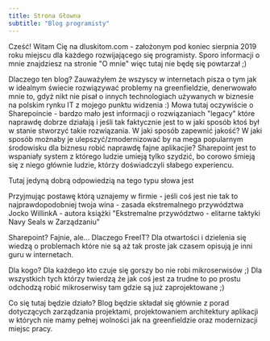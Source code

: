 ```yaml
---
title: Strona Głowna
subtitle: "Blog programisty"
---
```


Cześć!
Witam Cię na dluskitom.com - założonym pod koniec sierpnia 2019 roku miejscu dla każdego rozwijającego się programisty.
Sporo informacji o mnie znajdziesz na stronie "O mnie" więc tutaj nie będę się powtarzał ;)

Dlaczego ten blog?
Zauważyłem że wszyscy w internetach pisza o tym jak w idealnym świecie rozwiązywać problemy na greenfieldzie, denerwowało mnie to, gdyż nikt nie pisał o innych technologiach używanych w biznesie na polskim rynku IT z mojego punktu widzenia :)
Mowa tutaj oczywiście o Sharepoincie - bardzo mało jest informacji o rozwiązaniach "legacy" które naprawdę dobrze działają i jeśli tak faktycznie jest to w jaki sposób ktoś był w stanie stworzyć takie rozwiązania. W jaki sposób zapewnić jakość? W jaki sposób możnaby je ulepszyć/zmodernizować by na mega popularnym środowisku dla biznesu robić naprawdę fajne aplikacjie?
Sharepoint jest to wspaniały system z którego ludzie umieją tylko szydzić, bo corowo śmieją się z niego głównie ludzie, którzy doświadczyli słabego experiencu.

Tutaj jedyną dobrą odpowiedzią na tego typu słowa jest 

Przyjmując postawę którą uznajemy w firmie - jeśli coś jest nie tak to najprawdopodobniej twoja wina - zasada ekstremalnego przywództwa Jocko WillinkA - autora książki "Ekstremalne przywództwo - elitarne taktyki Navy Seals w Zarządzaniu"

Sharepoint? Fajnie, ale…
Dlaczego FreeIT?
Dla otwartości i dzielenia się wiedzą o problemach które nie są aż tak proste jak czasem opisują je inni guru w internetach. 

Dla kogo?
Dla każdego kto czuje się gorszy bo nie robi mikroserwisów ;)
Dla wszystkich tych którzy twierdzą że jak coś jest za trudne to po prostu odchodzą robić mikroserwisy tam gdzie są już zaprojektowane ;)

Co się tutaj będzie działo?
Blog będzie składał się głównie z porad dotyczących zarządzania projektami, projektowaniem architektury aplikacji w których nie mamy pełnej wolności jak na greenfieldzie oraz modernizacji miejsc pracy. 
